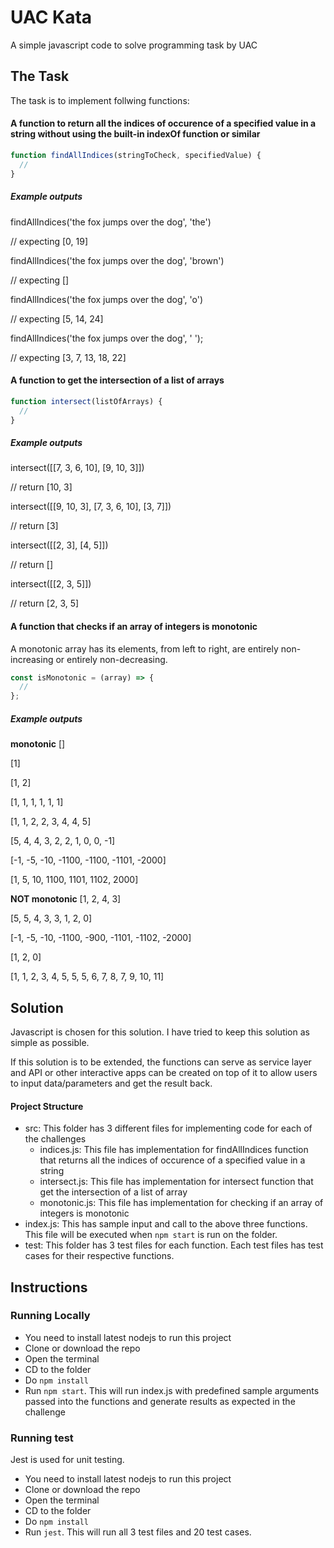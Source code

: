 # UAC Kata

A simple javascript code to solve programming task by UAC

## The Task

The task is to implement follwing functions:

#### A function to return all the indices of occurence of a specified value in a string without using the built-in indexOf function or similar

```javascript
function findAllIndices(stringToCheck, specifiedValue) {
  //
}
```

##### Example outputs

findAllIndices('the fox jumps over the dog', 'the')

// expecting [0, 19]

findAllIndices('the fox jumps over the dog', 'brown')

// expecting []

findAllIndices('the fox jumps over the dog', 'o')

// expecting [5, 14, 24]

findAllIndices('the fox jumps over the dog', ' ');

// expecting [3, 7, 13, 18, 22]

#### A function to get the intersection of a list of arrays

```javascript
function intersect(listOfArrays) {
  //
}
```

##### Example outputs

intersect([[7, 3, 6, 10], [9, 10, 3]])

// return [10, 3]

intersect([[9, 10, 3], [7, 3, 6, 10], [3, 7]])

// return [3]

intersect([[2, 3], [4, 5]])

// return []

intersect([[2, 3, 5]])

// return [2, 3, 5]

#### A function that checks if an array of integers is monotonic

A monotonic array has its elements, from left to right, are entirely non-increasing or entirely non-decreasing.

```javascript
const isMonotonic = (array) => {
  //
};
```

##### Example outputs

**monotonic**
[]

[1]

[1, 2]

[1, 1, 1, 1, 1, 1]

[1, 1, 2, 2, 3, 4, 4, 5]

[5, 4, 4, 3, 2, 2, 1, 0, 0, -1]

[-1, -5, -10, -1100, -1100, -1101, -2000]

[1, 5, 10, 1100, 1101, 1102, 2000]

**NOT monotonic**
[1, 2, 4, 3]

[5, 5, 4, 3, 3, 1, 2, 0]

[-1, -5, -10, -1100, -900, -1101, -1102, -2000]

[1, 2, 0]

[1, 1, 2, 3, 4, 5, 5, 5, 6, 7, 8, 7, 9, 10, 11]

## Solution

Javascript is chosen for this solution. I have tried to keep this solution as simple as possible.

If this solution is to be extended, the functions can serve as service layer and API or other interactive apps can be created on top of it to allow users to input data/parameters and get the result back.

#### Project Structure

- src: This folder has 3 different files for implementing code for each of the challenges
  - indices.js: This file has implementation for findAllIndices function that returns all the indices of occurence of a specified value in a string
  - intersect.js: This file has implementation for intersect function that get the intersection of a list of array
  - monotonic.js: This file has implementation for checking if an array of integers is monotonic
- index.js: This has sample input and call to the above three functions. This file will be executed when `npm start` is run on the folder.
- test: This folder has 3 test files for each function. Each test files has test cases for their respective functions.

## Instructions

### Running Locally

- You need to install latest nodejs to run this project
- Clone or download the repo
- Open the terminal
- CD to the folder
- Do `npm install`
- Run `npm start`. This will run index.js with predefined sample arguments passed into the functions and generate results as expected in the challenge

### Running test

Jest is used for unit testing.

- You need to install latest nodejs to run this project
- Clone or download the repo
- Open the terminal
- CD to the folder
- Do `npm install`
- Run `jest`. This will run all 3 test files and 20 test cases.
